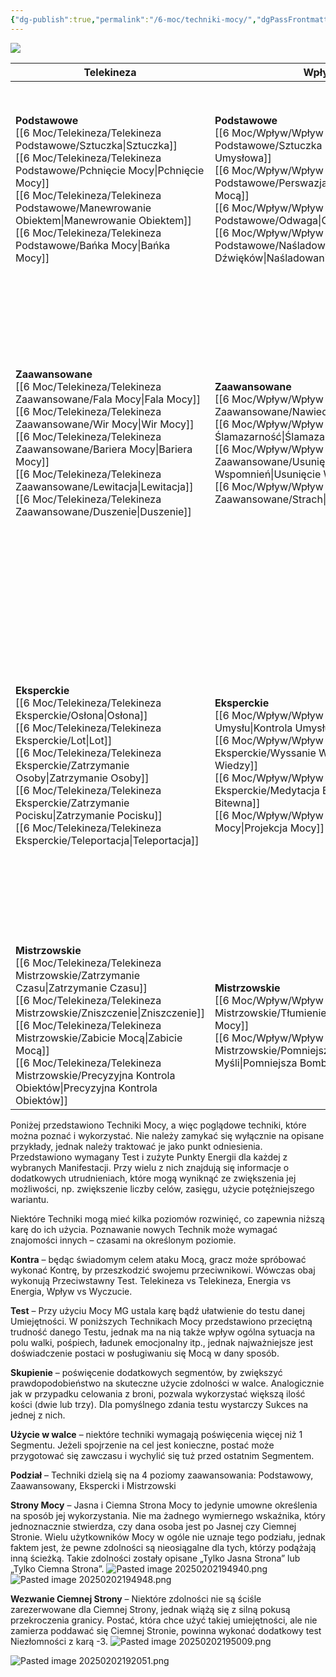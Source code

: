 ```yaml
---
{"dg-publish":true,"permalink":"/6-moc/techniki-mocy/","dgPassFrontmatter":true}
---
```


**![](https://lh7-rt.googleusercontent.com/docsz/AD_4nXc6v-ccdvTZMTcs0a8nHzbXVcqKp9AdjiU3pzELjCXg15Lk7khr_wyHbtygNo9Xf6bt-b7_oPUWWJ5dIzCtW_hebqhn0j-sEsS8p70gsDke0wRDim5Rg9fC9f0Q6n8TNlrsnjEtUV4P4j-7XMir1L8jXCu7?key=T3-QZLJMydwdELCftaUgv_J6)**

| **Telekineza**                                                                                                       | **Wpływ**                                                                                                   | **Wzmocnienie**                                                                                                                                                                  | **Wyczuwanie**                                                                                                                                | **Energia**                                                                                                                                                                                                                                  |
| -------------------------------------------------------------------------------------------------------------------- | ----------------------------------------------------------------------------------------------------------- | -------------------------------------------------------------------------------------------------------------------------------------------------------------------------------- | --------------------------------------------------------------------------------------------------------------------------------------------- | -------------------------------------------------------------------------------------------------------------------------------------------------------------------------------------------------------------------------------------------- |
| **Podstawowe**<br>[[6 Moc/Telekineza/Telekineza Podstawowe/Sztuczka\|Sztuczka]]<br>[[6 Moc/Telekineza/Telekineza Podstawowe/Pchnięcie Mocy\|Pchnięcie Mocy]]<br>[[6 Moc/Telekineza/Telekineza Podstawowe/Manewrowanie Obiektem\|Manewrowanie Obiektem]]<br>[[6 Moc/Telekineza/Telekineza Podstawowe/Bańka Mocy\|Bańka Mocy]]                  | **Podstawowe**<br>[[6 Moc/Wpływ/Wpływ Podstawowe/Sztuczka Umysłowa\|Sztuczka Umysłowa]]<br>[[6 Moc/Wpływ/Wpływ Podstawowe/Perswazja Mocą\|Perswazja Mocą]]<br>[[6 Moc/Wpływ/Wpływ Podstawowe/Odwaga\|Odwaga]]<br>[[6 Moc/Wpływ/Wpływ Podstawowe/Naśladowanie Dźwięków\|Naśladowanie Dźwięków]]    | **Podstawowe**<br>[[6 Moc/Wzmocnienie/Wzmocnienie Podstawowe/Przypływ Sił\|Przypływ Sił]]<br>[[6 Moc/Wzmocnienie/Wzmocnienie Podstawowe/Kontrola Oddechu\|Kontrola Oddechu]]<br>[[6 Moc/Wzmocnienie/Wzmocnienie Podstawowe/Tapas (Utrzymanie Temperatury)\|Tapas]]<br>[[6 Moc/Wzmocnienie/Wzmocnienie Podstawowe/Przyspieszenie Metabolizmu\|Przyspieszenie Metabolizmu]]<br>[[6 Moc/Wzmocnienie/Wzmocnienie Podstawowe/Przyspieszenie\|Przyspieszenie]]<br>[[6 Moc/Wzmocnienie/Wzmocnienie Podstawowe/Skok Mocy\|Skok Mocy]] | **Podstawowe**<br>[[6 Moc/Wyczuwanie/Wyczuwanie Podstawowe/Wyczucie Mocy\|Wyczucie Mocy]]<br>[[6 Moc/Wyczuwanie/Wyczuwanie Podstawowe/Wyczucie Emocji\|Wyczucie Emocji]]<br>[[6 Moc/Wyczuwanie/Wyczuwanie Podstawowe/Widzenie w Ciemności\|Widzenie w Ciemności]]<br>[[6 Moc/Wyczuwanie/Wyczuwanie Podstawowe/Wykrycie Istot\|Wykrycie Istot]]<br>[[6 Moc/Wyczuwanie/Wyczuwanie Podstawowe/Wzrok Mocy\|Wzrok Mocy]]                | **Podstawowe**<br>[[6 Moc/Energia/Energia Podstawowe/Identyfikacja Choroby\|Identyfikacja Choroby]]<br>[[6 Moc/Energia/Energia Podstawowe/Ukojenie\|Ukojenie]]<br>[[6 Moc/Energia/Energia Podstawowe/Osłabienie Ostrza\|Osłabienie Ostrza]]<br>[[6 Moc/Energia/Energia Podstawowe/Światło\|Światło]]<br>[[6 Moc/Energia/Energia Podstawowe/Oślepienie\|Oślepienie]]<br>[[6 Moc/Energia/Energia Podstawowe/Ogrzanie\|Ogrzanie]]<br>[[6 Moc/Energia/Energia Podstawowe/Porażenie\|Porażenie]]                                                                                       |
| **Zaawansowane**<br>[[6 Moc/Telekineza/Telekineza Zaawansowane/Fala Mocy\|Fala Mocy]]<br>[[6 Moc/Telekineza/Telekineza Zaawansowane/Wir Mocy\|Wir Mocy]]<br>[[6 Moc/Telekineza/Telekineza Zaawansowane/Bariera Mocy\|Bariera Mocy]]<br>[[6 Moc/Telekineza/Telekineza Zaawansowane/Lewitacja\|Lewitacja]]<br>[[6 Moc/Telekineza/Telekineza Zaawansowane/Duszenie\|Duszenie]]               | **Zaawansowane**<br>[[6 Moc/Wpływ/Wpływ Zaawansowane/Nawiedzenie\|Nawiedzenie]]<br>[[6 Moc/Wpływ/Wpływ Zaawansowane/Ślamazarność\|Ślamazarność]]<br>[[6 Moc/Wpływ/Wpływ Zaawansowane/Usunięcie Wspomnień\|Usunięcie Wspomnień]]<br>[[6 Moc/Wpływ/Wpływ Zaawansowane/Strach\|Strach]]            | **Zaawansowane**<br>[[6 Moc/Wzmocnienie/Wzmocnienie Zaawansowane/Wzmocnienie Atrybutu\|Wzmocnienie Atrybutu]]<br>[[6 Moc/Wzmocnienie/Wzmocnienie Zaawansowane/Doskonałe Przyspieszenie\|Doskonałe Przyspieszenie]]<br>[[6 Moc/Wzmocnienie/Wzmocnienie Zaawansowane/Trans Hibernacyjny\|Trans Hibernacyjny]]<br>[[6 Moc/Wzmocnienie/Wzmocnienie Zaawansowane/Autoneutralizacja Trucizny\|Autoneutralizacja Trucizny]]<br>[[6 Moc/Wzmocnienie/Wzmocnienie Zaawansowane/Ozdrowienie\|Ozdrowienie]]                      | **Zaawansowane**<br>[[6 Moc/Wyczuwanie/Wyczuwanie Zaawansowane/Przeczucie\|Przeczucie]]<br>[[6 Moc/Wyczuwanie/Wyczuwanie Zaawansowane/Mroczny Cień\|Mroczny Cień]]<br>[[6 Moc/Wyczuwanie/Wyczuwanie Zaawansowane/Psychometria\|Psychometria]]<br>[[6 Moc/Wyczuwanie/Wyczuwanie Zaawansowane/Przewidywanie Przyszłości\|Przewidywanie Przyszłości]]<br>[[6 Moc/Wyczuwanie/Wyczuwanie Zaawansowane/Nawigacja w Nadprzestrzeni\|Nawigacja w Nadprzestrzeni]] | **Zaawansowane**<br>[[6 Moc/Energia/Energia Zaawansowane/Jonizacja\|Jonizacja]]<br>[[6 Moc/Energia/Energia Zaawansowane/Powleczenie Elektrycznością\|Powleczenie Elektrycznością]]<br>[[6 Moc/Energia/Energia Zaawansowane/Leczenie Ran\|Leczenie Ran]]<br>[[6 Moc/Energia/Energia Zaawansowane/Neutralizacja Trucizny\|Neutralizacja Trucizny]]<br>[[6 Moc/Energia/Energia Zaawansowane/Pirokineza\|Pirokineza]]<br>[[6 Moc/Energia/Energia Zaawansowane/Iskra\|Iskra]]<br>[[6 Moc/Energia/Energia Zaawansowane/Włócznia Mocy\|Włócznia Mocy]]<br>[[6 Moc/Energia/Energia Zaawansowane/Nasycenie Broni\|Nasycenie Broni]]                                            |
| **Eksperckie**<br>[[6 Moc/Telekineza/Telekineza Eksperckie/Osłona\|Osłona]]<br>[[6 Moc/Telekineza/Telekineza Eksperckie/Lot\|Lot]]<br>[[6 Moc/Telekineza/Telekineza Eksperckie/Zatrzymanie Osoby\|Zatrzymanie Osoby]]<br>[[6 Moc/Telekineza/Telekineza Eksperckie/Zatrzymanie Pocisku\|Zatrzymanie Pocisku]]<br>[[6 Moc/Telekineza/Telekineza Eksperckie/Teleportacja\|Teleportacja]]      | **Eksperckie**<br>[[6 Moc/Wpływ/Wpływ Eksperckie/Kontrola Umysłu\|Kontrola Umysłu]]<br>[[6 Moc/Wpływ/Wpływ Eksperckie/Wyssanie Wiedzy\|Wyssanie Wiedzy]]<br>[[6 Moc/Wpływ/Wpływ Eksperckie/Medytacja Bitewna\|Medytacja Bitewna]]<br>[[6 Moc/Wpływ/Wpływ Eksperckie/Projekcja Mocy\|Projekcja Mocy]] | **Eksperckie**<br>[[6 Moc/Wzmocnienie/Wzmocnienie Eksperckie/Furia Mocy\|Furia Mocy]]<br>[[6 Moc/Wzmocnienie/Wzmocnienie Eksperckie/Zignorowanie Bólu\|Zignorowanie Bólu]]<br>[[6 Moc/Wzmocnienie/Wzmocnienie Eksperckie/Przetrwanie\|Przetrwanie]]<br>[[6 Moc/Wzmocnienie/Wzmocnienie Eksperckie/Powrót\|Powrót]]<br>[[6 Moc/Wzmocnienie/Wzmocnienie Eksperckie/Oświecenie Umysłu\|Oświecenie Umysłu]]                                                              | **Eksperckie**<br>[[6 Moc/Wyczuwanie/Wyczuwanie Eksperckie/Ukrycie w Mocy\|Ukrycie w Mocy]]<br>[[6 Moc/Wyczuwanie/Wyczuwanie Eksperckie/Odnalezienie Osoby\|Odnalezienie Osoby]]<br>[[6 Moc/Wyczuwanie/Wyczuwanie Eksperckie/Wędrówka po Nurcie\|Wędrówka po Nurcie]]<br>                                                  | **Eksperckie**<br>[[6 Moc/Energia/Energia Eksperckie/Uleczenie Choroby\|Uleczenie Choroby]]<br>[[6 Moc/Energia/Energia Eksperckie/Spożycie Esencji\|Spożycie Esencji]]<br>[[6 Moc/Energia/Energia Eksperckie/Błyskawice Mocy\|Błyskawice Mocy]]<br>[[6 Moc/Energia/Energia Eksperckie/Uderzenie Błyskawicy\|Uderzenie Błyskawicy]]<br>[[6 Moc/Energia/Energia Eksperckie/Błyskawica Łańcuchowa\|Błyskawica Łańcuchowa]]<br>[[6 Moc/Energia/Energia Eksperckie/Elektryczny Osąd\|Elektryczny Osąd]]<br>[[6 Moc/Energia/Energia Eksperckie/Wyssanie Życia\|Wyssanie Życia]]<br>[[6 Moc/Energia/Energia Eksperckie/Światło Mocy\|Światło Mocy]]<br>[[6 Moc/Energia/Energia Eksperckie/Wchłonięcie Energii\|Wchłonięcie Energii]] |
| **Mistrzowskie**<br>[[6 Moc/Telekineza/Telekineza Mistrzowskie/Zatrzymanie Czasu\|Zatrzymanie Czasu]]<br>[[6 Moc/Telekineza/Telekineza Mistrzowskie/Zniszczenie\|Zniszczenie]]<br>[[6 Moc/Telekineza/Telekineza Mistrzowskie/Zabicie Mocą\|Zabicie Mocą]]<br>[[6 Moc/Telekineza/Telekineza Mistrzowskie/Precyzyjna Kontrola Obiektów\|Precyzyjna Kontrola Obiektów]] | **Mistrzowskie**<br>[[6 Moc/Wpływ/Wpływ Mistrzowskie/Tłumienie Mocy\|Tłumienie Mocy]]<br>[[6 Moc/Wpływ/Wpływ Mistrzowskie/Pomniejsza Bomba Myśli\|Pomniejsza Bomba Myśli]]                                        | **Mistrzowskie**<br>[[6 Moc/Wzmocnienie/Wzmocnienie Mistrzowskie/Nietykalność\|Nietykalność]]<br>[[6 Moc/Wzmocnienie/Wzmocnienie Mistrzowskie/Życie\|Życie]]                                                                                                                                | **Mistrzowskie**<br>[[6 Moc/Wyczuwanie/Wyczuwanie Mistrzowskie/Świadoma Wędrówka po Nurcie\|Świadoma Wędrówka po Nurcie]]                                                                                           | **Mistrzowskie**<br>[[6 Moc/Energia/Energia Mistrzowskie/Ściana Światła\|Ściana Światła]]                                                                                                                                                                                                       |

Poniżej przedstawiono Techniki Mocy, a więc poglądowe techniki, które można poznać i wykorzystać. Nie należy zamykać się wyłącznie na opisane przykłady, jednak należy traktować je jako punkt odniesienia. Przedstawiono wymagany Test i zużyte Punkty Energii dla każdej z wybranych Manifestacji. Przy wielu z nich znajdują się informacje o dodatkowych utrudnieniach, które mogą wyniknąć ze zwiększenia jej możliwości, np. zwiększenie liczby celów, zasięgu, użycie potężniejszego wariantu.

Niektóre Techniki mogą mieć kilka poziomów rozwinięć, co zapewnia niższą karę do ich użycia. Poznawanie nowych Technik może wymagać znajomości innych – czasami na określonym poziomie.

**Kontra** – będąc świadomym celem ataku Mocą, gracz może spróbować wykonać Kontrę, by przeszkodzić swojemu przeciwnikowi. Wówczas obaj wykonują Przeciwstawny Test. Telekineza vs Telekineza, Energia vs Energia, Wpływ vs Wyczucie.

**Test** – Przy użyciu Mocy MG ustala karę bądź ułatwienie do testu danej Umiejętności. W poniższych Technikach Mocy przedstawiono przeciętną trudność danego Testu, jednak ma na nią także wpływ ogólna sytuacja na polu walki, pośpiech, ładunek emocjonalny itp., jednak najważniejsze jest doświadczenie postaci w posługiwaniu się Mocą w dany sposób.

**Skupienie** – poświęcenie dodatkowych segmentów, by zwiększyć prawdopodobieństwo na skuteczne użycie zdolności w walce. Analogicznie jak w przypadku celowania z broni, pozwala wykorzystać większą ilość kości (dwie lub trzy). Dla pomyślnego zdania testu wystarczy Sukces na jednej z nich.

**Użycie w walce** – niektóre techniki wymagają poświęcenia więcej niż 1 Segmentu. Jeżeli spojrzenie na cel jest konieczne, postać może przygotować się zawczasu i wychylić się tuż przed ostatnim Segmentem.

**Podział** – Techniki dzielą się na 4 poziomy zaawansowania: Podstawowy, Zaawansowany, Ekspercki i Mistrzowski

**Strony Mocy** – Jasna i Ciemna Strona Mocy to jedynie umowne określenia na sposób jej wykorzystania. Nie ma żadnego wymiernego wskaźnika, który jednoznacznie stwierdza, czy dana osoba jest po Jasnej czy Ciemnej Stronie. Wielu użytkowników Mocy w ogóle nie uznaje tego podziału, jednak faktem jest, że pewne zdolności są nieosiągalne dla tych, którzy podążają inną ścieżką. Takie zdolności zostały opisane „Tylko Jasna Strona” lub „Tylko Ciemna Strona”.
![Pasted image 20250202194940.png](/img/user/6%20Obrazy/Pasted%20image%2020250202194940.png) ![Pasted image 20250202194948.png](/img/user/6%20Obrazy/Pasted%20image%2020250202194948.png)


**Wezwanie Ciemnej Strony** – Niektóre zdolności nie są ściśle zarezerwowane dla Ciemnej Strony, jednak wiążą się z silną pokusą przekroczenia granicy. Postać, która chce użyć takiej umiejętności, ale nie zamierza poddawać się Ciemnej Stronie, powinna wykonać dodatkowy test Niezłomności z karą -3.
![Pasted image 20250202195009.png](/img/user/6%20Obrazy/Pasted%20image%2020250202195009.png)

![Pasted image 20250202192051.png](/img/user/6%20Obrazy/Pasted%20image%2020250202192051.png)